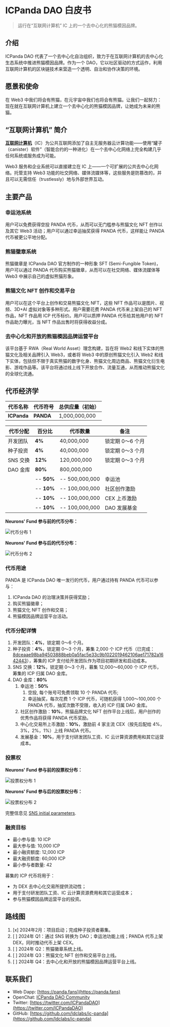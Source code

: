 # ICPanda DAO 白皮书

> 运行在“互联网计算机” IC 上的一个去中心化的熊猫模因品牌。

## 介绍

ICPanda DAO 代表了一个去中心化自治组织，致力于在互联网计算机的去中心化生态系统中推进熊猫模因品牌。作为一个 DAO，它以社区驱动的方式运作，利用互联网计算机的区块链技术来营造一个透明、自治和协作决策的环境。

## 愿景和使命

在 Web3 中我们将会有熊猫，在元宇宙中我们也将会有熊猫。让我们一起努力：现在就在互联网计算机上建立一个去中心化的熊猫模因品牌，让她成为未来的熊猫。

## “互联网计算机” 简介

[**互联网计算机**](https://internetcomputer.org/)（IC）为公共互联网添加了自主无服务器云计算功能——使用“罐子（canister）软件”（智能合约的一种进化）在一个去中心化网络上完全构建几乎任何系统或服务成为可能。

Web3 服务和企业系统可以直接建立在 IC 上——一个可扩展的公共去中心化网络。托管支持 Web3 功能的社交网络、媒体流媒体等，这些服务是防篡改的，并且可以无需信任（trustlessly）地与外部世界互动。

## 主要产品

### 幸运池系统

用户可以免费获得空投 PANDA 代币，从而可以无门槛参与熊猫文化 NFT 创作以及其它 Web3 活动；用户可以通过幸运抽奖获得 PANDA 代币，这样能让 PANDA 代币被更公平地分配。

### 熊猫徽章系统

熊猫徽章是 ICPanda DAO 官方制作的一种形象 SFT (Semi-Fungible Token)，用户可以通过 PANDA 代币购买熊猫徽章，从而可以在社交网络、媒体流媒体等 Web3 中展示自己的虚拟熊猫形象。

### 熊猫文化 NFT 创作和交易平台

用户可以在这个平台上创作和交易熊猫文化 NFT，这些 NFT 作品可以是图片、视频、3D+AI 虚拟对象等多种形式。用户需要花费 PANDA 代币来上架自己的 NFT 作品，NFT 作品用 ICP 代币标价。用户可以质押 PANDA 代币给其他用户的 NFT 作品助力曝光，当 NFT 作品出售时将获得收益分成。

### 去中心化和开放的熊猫模因品牌运营平台

该平台基于 RWA（Real World Asset）理念构建，旨在将 Web2 和线下实体的熊猫文化及相关品牌引入 Web3，或者将 Web3 中的原创熊猫文化引入 Web2 和线下实体，包括但不限于真实熊猫的数字化身、熊猫文化周边商品、熊猫文化衍生电影、游戏作品等。该平台将通过线上线下开放合作、流量互通，从而推动熊猫文化的全球化流通。

## 代币经济学

| 代币名称    | 代币符号  | 总供应量（初始） |
| ----------- | --------- | ---------------- |
| **ICPanda** | **PANDA** | 1,000,000,000    |

| 代币分配 | 百分比     | 代币数量       | 备注             |
| -------- | ---------- | -------------- | ---------------- |
| 开发团队 | **4%**     | 40,000,000     | 锁定期 0～6 个月 |
| 种子投资 | **4%**     | 40,000,000     | 锁定期 0～3 个月 |
| SNS 交换 | **12%**    | 120,000,000    | 锁定期 0～3 个月 |
| DAO 金库 | **80%**    | 800,000,000    |                  |
|          | -- **50%** | -- 500,000,000 | 幸运池           |
|          | -- **10%** | -- 100,000,000 | 社区创作激励     |
|          | -- **10%** | -- 100,000,000 | CEX 上币激励     |
|          | -- **10%** | -- 100,000,000 | DAO 发展基金     |

**Neurons' Fund 参与前的代币分布：**

![代币分布 1](./token_distribution_0.webp)

**Neurons' Fund 参与后的代币分布：**

![代币分布 2](./token_distribution_1.webp)


### 代币用途

PANDA 是 ICPanda DAO 唯一发行的代币，用户通过持有 PANDA 代币可以参与：
1. ICPanda DAO 的治理决策并获得奖励；
2. 购买熊猫徽章；
3. 熊猫文化 NFT 创作和交易；
4. 熊猫模因品牌运营平台活动。

### 代币分配详情

1. 开发团队：**4%**，锁定期 0～6 个月。
2. 种子投资：**4%**，锁定期 0～3 个月，筹集 2,000 个 ICP 代币（已完成：[8dceaae98ba94503888beb0a5fac5e33c9b1022019462106ae171782a1642443](https://dashboard.internetcomputer.org/account/8dceaae98ba94503888beb0a5fac5e33c9b1022019462106ae171782a1642443)），筹集的 ICP 支付给开发团队作为项目初期研发和启动成本。
3. SNS 交换：**12%**，锁定期 0～3 个月，募集 12,000～60,000 个 ICP 代币，筹集的 ICP 归属 DAO 金库。
4. DAO 金库：**80%**
   1. 幸运池：**50%**
      1. 空投, 每个账号可免费领取 10 个 PANDA 代币;
      2. 幸运抽奖，每次花费 1 个 ICP 代币，可随机获得 1,000～100,000 个 PANDA 代币，抽奖次数不受限，收入的 ICP 归属 DAO 金库。
   2. 社区创作激励：**10%**，熊猫品牌文化 NFT 创作平台上线后，用户创作的优秀作品将获得 PANDA 代币奖励。
   3. 中心化交易所上币激励：**10%**，激励前 4 家主流 CEX（按先后配给 4%，3%，2%，1%）上线 PANDA 代币。
   4. 发展基金：**10%**，用于支付研发团队工资、IC 云计算资源费用和其它运营成本。

### 投票权

**Neurons' Fund 参与前的投票权分布：**

![投票权分布 1](./voting_power_distribution_0.webp)

**Neurons' Fund 参与后的投票权分布：**

![投票权分布 2](./voting_power_distribution_1.webp)

完整信息见 [SNS initial parameters](../sns_init.yaml).

### 融资目标

- 最小参与值: 10 ICP
- 最大参与值: 10,000 ICP
- 最小融资额度: 12,000 ICP
- 最大融资额度: 60,000 ICP
- 最小参与者数量: 42

募集的 ICP 代币将用于：

- 为 DEX 去中心化交易所提供流动性；
- 用于支付研发团队工资、IC 云计算资源费用和其它运营成本；
- 参与熊猫模因品牌运营平台的投资。

## 路线图

1. [x] 2024年2月：项目启动；完成种子投资者募集。
2. [ ] 2024年 Q1：通过 SNS 转换为 DAO；幸运池功能上线；PANDA 代币上架 DEX，同时推动代币上架 CEX。
3. [ ] 2024年 Q2：熊猫徽章系统上线。
4. [ ] 2024年 Q3：熊猫文化 NFT 创作和交易平台上线。
5. [ ] 2024年 Q4：去中心化和开放的熊猫模因品牌运营平台上线。

## 联系我们

- Web Dapp: [https://panda.fans](https://panda.fans)
- OpenChat: [ICPanda DAO Community](https://oc.app/community/dqcvf-haaaa-aaaar-a5uqq-cai)
- Twitter: [https://twitter.com/ICPandaDAO](https://twitter.com/ICPandaDAO)
- GitHub: [https://github.com/ldclabs/ic-panda](https://github.com/ldclabs/ic-panda)
